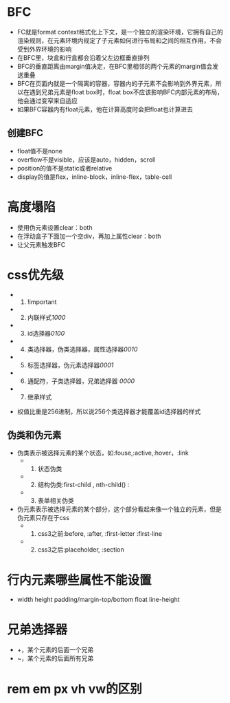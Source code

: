 # BFC
- FC就是format context格式化上下文，是一个独立的渲染环境，它拥有自己的渲染规则，在元素环境内规定了子元素如何进行布局和之间的相互作用，不会受到外界环境的影响
- 在BFC里，块盒和行盒都会沿着父左边框垂直排列
- BFC的垂直距离由margin值决定，在BFC里相邻的两个元素的margin值会发送重叠
- BFC在页面内就是一个隔离的容器，容器内的子元素不会影响到外界元素，所以在遇到兄弟元素是float box时，float box不应该影响BFC内部元素的布局，他会通过变窄来自适应
- 如果BFC容器内有float元素，他在计算高度时会把float也计算进去
## 创建BFC
- float值不是none
- overflow不是visible，应该是auto，hidden，scroll
- position的值不是static或者relative
- display的值是flex，inline-block，inline-flex，table-cell

# 高度塌陷
- 使用伪元素设置clear：both
- 在浮动盒子下面加一个空div，再加上属性clear：both
- 让父元素触发BFC
# css优先级
- 1. !important
- 2. 内联样式*1000*
- 3. id选择器*0100*
- 4. 类选择器，伪类选择器，属性选择器*0010*
- 5. 标签选择器，伪元素选择器*0001*
- 6. 通配符，子类选择器，兄弟选择器 *0000*
- 7. 继承样式

- 权值比重是256进制，所以说256个类选择器才能覆盖id选择器的样式
##  伪类和伪元素
- 伪类表示被选择元素的某个状态，如:fouse,:active,:hover，:link
  - 1. 状态伪类
  - 2. 结构伪类:first-child , nth-child() :
  - 3. 表单相关伪类
- 伪元素表示被选择元素的某个部分，这个部分看起来像一个独立的元素，但是伪元素只存在于css
  - 1. css3之前:before, :after, :first-letter :first-line
  - 2. css3之后:placeholder, :section

# 行内元素哪些属性不能设置
- width height padding/margin-top/bottom float line-height
# 兄弟选择器
- +，某个元素的后面一个兄弟
- ~，某个元素的后面所有兄弟

# rem em px vh vw的区别